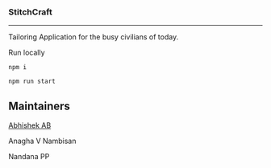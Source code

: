 ### StitchCraft
---

Tailoring Application for the busy civilians of today.

Run locally

`npm i`

`npm run start`

## Maintainers

[Abhishek AB](https://github.com/kehshiba)

Anagha V Nambisan

Nandana PP

